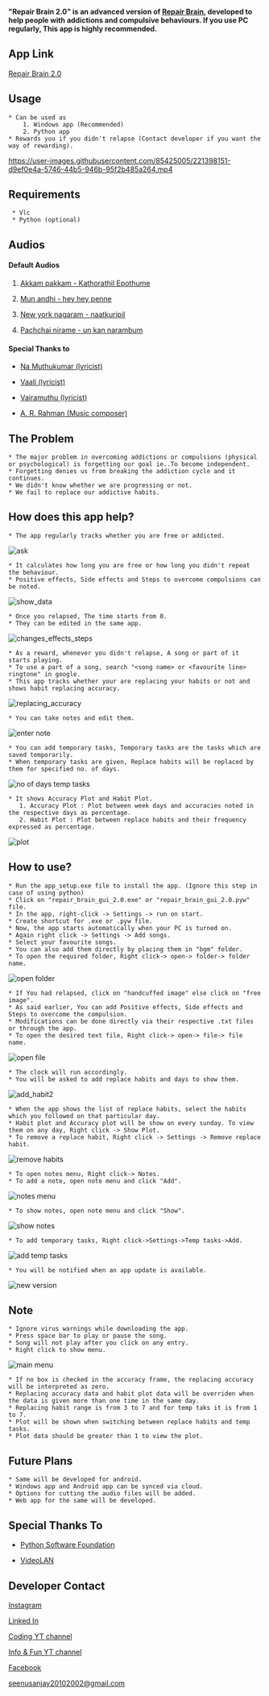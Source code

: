 **"Repair Brain 2.0" is an advanced version of [Repair Brain](https://github.com/yrzgithub/Repair-Brain), developed to help people with addictions and compulsive behaviours. If you use PC regularly, This app is highly recommended.**

## App Link
[Repair Brain 2.0]()


## Usage

    * Can be used as 
        1. Windows app (Recommended)
        2. Python app
    * Rewards you if you didn't relapse (Contact developer if you want the way of rewarding).
    
    
    
https://user-images.githubusercontent.com/85425005/221398151-d9ef0e4a-5746-44b5-946b-95f2b485a264.mp4



## Requirements
     * Vlc
     * Python (optional)
 
## Audios

#### Default Audios

1. [Akkam pakkam - Kathorathil Epothume](https://drive.google.com/file/d/1AdTOdhL-PsDkJxr4BB_bwCpzX6jnicnb/view?usp=share_link)

2. [Mun andhi - hey hey penne](https://drive.google.com/file/d/1fF9IBlgqaG16cdYfZP3x4HF7gqWhArh-/view?usp=share_link)

3. [New york nagaram - naatkuripil](https://drive.google.com/file/d/1cPTtup8xBKysGqzokV2lnIrPcQgNmHyI/view?usp=share_link)

4. [Pachchai nirame - un kan narambum](https://drive.google.com/file/d/1iy9v47x7IcgPHoqfIjV23azKHwM0o9pI/view?usp=share_link)

#### Special Thanks to 

*  [Na Muthukumar (lyricist)](https://en.wikipedia.org/wiki/Na._Muthukumar)

*  [Vaali (lyricist)](https://en.wikipedia.org/wiki/Vaali_(poet))

*  [Vairamuthu (lyricist)](https://en.wikipedia.org/wiki/Vairamuthu)

*  [A. R. Rahman (Music composer)](https://en.wikipedia.org/wiki/A._R._Rahman)

## The Problem

    * The major problem in overcoming addictions or compulsions (physical or psychological) is forgetting our goal ie..To become independent.
    * Forgetting denies us from breaking the addiction cycle and it continues.
    * We didn't know whether we are progressing or not.
    * We fail to replace our addictive habits.

## How does this app help?

    * The app regularly tracks whether you are free or addicted.
![ask](https://user-images.githubusercontent.com/85425005/221396133-d1c0427b-9ade-4696-a8b9-b4391494f0d9.jpg)

    * It calculates how long you are free or how long you didn't repeat the behaviour.
    * Positive effects, Side effects and Steps to overcome compulsions can be noted.
![show_data](https://user-images.githubusercontent.com/85425005/216750748-05434603-5ea4-4cb6-8d6a-acdefd8eb579.jpg)

    * Once you relapsed, The time starts from 0.
    * They can be edited in the same app.
![changes_effects_steps](https://user-images.githubusercontent.com/85425005/216750763-54606ec4-8afb-4890-8d68-fa72bcf36358.jpg)

    * As a reward, whenever you didn't relapse, A song or part of it starts playing.
    * To use a part of a song, search "<song name> or <favourite line> ringtone" in google.
    * This app tracks whether your are replacing your habits or not and shows habit replacing accuracy.
![replacing_accuracy](https://user-images.githubusercontent.com/85425005/219947228-65a813f3-e9f1-46fb-8c08-4b093b7d03a6.jpg)

    * You can take notes and edit them.
![enter note](https://user-images.githubusercontent.com/85425005/221398936-f6452dfb-f63f-4d36-929d-a53987830cd3.jpg)

    * You can add temporary tasks, Temporary tasks are the tasks which are saved temporarily. 
    * When temporary tasks are given, Replace habits will be replaced by them for specified no. of days.
![no of days temp tasks](https://user-images.githubusercontent.com/85425005/221399023-2dfa2b0b-d92d-4c1c-a443-804e11dabb6e.jpg)
    
    * It shows Accuracy Plot and Habit Plot.
       1. Accuracy Plot : Plot between week days and accuracies noted in the respective days as percentage.
       2. Habit Plot : Plot between replace habits and their frequency expressed as percentage.
 ![plot](https://user-images.githubusercontent.com/85425005/219947451-4c2a7521-7cf8-447b-9829-7847e2c62715.png)


## How to use?

    * Run the app_setup.exe file to install the app. (Ignore this step in case of using python)
    * Click on "repair_brain_gui_2.0.exe" or "repair_brain_gui_2.0.pyw" file.
    * In the app, right-click -> Settings -> run on start.
    * Create shortcut for .exe or .pyw file.
    * Now, the app starts automatically when your PC is turned on.
    * Again right click -> Settings -> Add songs.
    * Select your favourite songs.
    * You can also add them directly by placing them in "bgm" folder.
    * To open the required folder, Right click-> open-> folder-> folder name.
![open folder](https://user-images.githubusercontent.com/85425005/221398345-ed472f3f-a964-4cea-ba54-3f28ce6e751c.jpg)

    * If You had relapsed, click on "handcuffed image" else click on "free image".
    * As said earlier, You can add Positive effects, Side effects and Steps to overcome the compulsion. 
    * Modifications can be done directly via their respective .txt files or through the app.
    * To open the desired text file, Right click-> open-> file-> file name.
![open file](https://user-images.githubusercontent.com/85425005/221398359-38bc1ba7-ff18-42f0-8251-91b4203f8252.jpg)

    * The clock will run accordingly. 
    * You will be asked to add replace habits and days to show them.
![add_habit2](https://user-images.githubusercontent.com/85425005/219949881-5155a083-9ef7-422d-9152-dde309eebb6a.jpg)

    * When the app shows the list of replace habits, select the habits which you followed on that particular day.
    * Habit plot and Accuracy plot will be show on every sunday. To view them on any day, Right click -> Show Plot.
    * To remove a replace habit, Right click -> Settings -> Remove replace habit.
![remove habits](https://user-images.githubusercontent.com/85425005/219949816-61730899-9d24-4d09-8439-554f66834a5f.jpg)

    * To open notes menu, Right click-> Notes.
    * To add a note, open note menu and click "Add".
![notes menu](https://user-images.githubusercontent.com/85425005/221398882-667bf4f9-622d-42bb-8474-cbb0d7193e27.jpg)

    * To show notes, open note menu and click "Show".
![show notes](https://user-images.githubusercontent.com/85425005/221396774-1db30d73-e28c-4e33-bb66-841ae2a66ef7.jpg)

    * To add temporary tasks, Right click->Settings->Temp tasks->Add.
![add temp tasks](https://user-images.githubusercontent.com/85425005/221397903-59521b4b-6bfa-472c-93d1-b5c0d424b967.jpg)

    * You will be notified when an app update is available. 
![new version](https://user-images.githubusercontent.com/85425005/220839993-5c0a2755-0f28-46f0-ba08-d9cb87b73f46.jpg)


## Note
  
    * Ignore virus warnings while downloading the app.
    * Press space bar to play or pause the song.
    * Song will not play after you click on any entry.
    * Right click to show menu.
![main menu](https://user-images.githubusercontent.com/85425005/220937115-54ca0293-bac0-4eae-b6eb-601f88279d2a.jpg)

    * If no box is checked in the accuracy frame, the replacing accuracy will be interpreted as zero.
    * Replacing accuracy data and habit plot data will be overriden when the data is given more than one time in the same day.
    * Replacing habit range is from 3 to 7 and for temp taks it is from 1 to 7.
    * Plot will be shown when switching between replace habits and temp tasks. 
    * Plot data should be greater than 1 to view the plot.
    
    
## Future Plans

    * Same will be developed for android.
    * Windows app and Android app can be synced via cloud.
    * Options for cutting the audio files will be added.
    * Web app for the same will be developed.


## Special Thanks To

*  [Python Software Foundation](https://www.python.org/)

*  [VideoLAN](https://www.videolan.org/)


## Developer Contact

[Instagram](https://www.instagram.com/alpha_yr/)

[Linked In](https://www.linkedin.com/in/sanjay-kumar-y-r-6a88b6207/)

[Coding YT channel](https://www.youtube.com/channel/UCPOkSZ7GGwgVjVQqP2MjviA)

[Info & Fun YT channel](https://www.youtube.com/channel/UC6wZDLRN5RPimxqIdoR6g_g)

[Facebook](https://www.facebook.com/y.r.kumar.1232)

<seenusanjay20102002@gmail.com>
